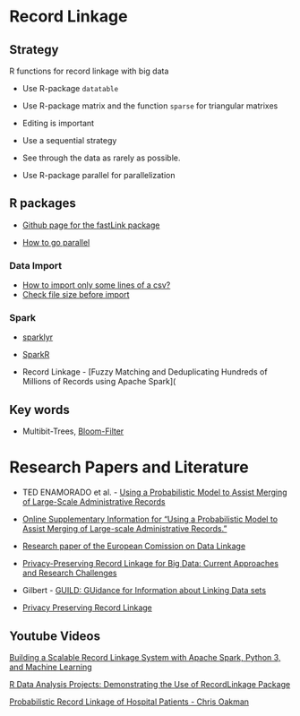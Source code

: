 # Record Linkage

## Strategy

R functions for record linkage with big data

- Use R-package `datatable`

- Use R-package matrix and the function `sparse` for triangular matrixes 

- Editing is important 

- Use a sequential strategy

- See through the data as rarely as possible.

- Use R-package parallel for parallelization

## R packages

- [Github page for the fastLink package](https://github.com/kosukeimai/fastLink)

- [How to go parallel](https://www.r-bloggers.com/2015/02/how-to-go-parallel-in-r-basics-tips/)


### Data Import

- [How to import only some lines of a csv?](https://stackoverflow.com/questions/23197243/how-to-read-only-lines-that-fulfil-a-condition-from-a-csv-into-r)
- [Check file size before import](https://stackoverflow.com/questions/30580798/how-to-check-file-size-before-opening)

### Spark

- [sparklyr](https://cran.r-project.org/web/packages/sparklyr/index.html)
- [SparkR](http://spark.apache.org/docs/latest/sparkr.html)

- Record Linkage - [Fuzzy Matching and Deduplicating Hundreds of Millions of Records using Apache Spark](

## Key words

- Multibit-Trees, [Bloom-Filter](https://en.wikipedia.org/wiki/Bloom_filter)

# Research Papers and Literature

- TED ENAMORADO et al. -  [Using a Probabilistic Model to Assist Merging of Large-Scale
Administrative Records](https://imai.fas.harvard.edu/research/files/linkage.pdf)
- [Online Supplementary Information for “Using a
Probabilistic Model to Assist Merging of
Large-scale Administrative Records.”](https://static.cambridge.org/content/id/urn:cambridge.org:id:article:S0003055418000783/resource/name/S0003055418000783sup001.pdf)

- [Research paper of the European Comission on Data Linkage](https://ec.europa.eu/eurostat/cros/system/files/s-dwh-m_4.2_methodology_data_linkage_v2.pdf)

- [Privacy-Preserving Record Linkage for Big Data: Current Approaches and Research Challenges](https://link.springer.com/chapter/10.1007/978-3-319-49340-4_25)

- Gilbert - [GUILD: GUidance for Information about Linking Data sets](https://harveygoldsteinweb.files.wordpress.com/2018/11/guidelines-for-information-about-record-linkage.pdf)

- [Privacy Preserving Record Linkage](https://www.scads.de/de/2-uncategorised/316-privacy-preserving-record-linkage)

## Youtube Videos

[Building a Scalable Record Linkage System with Apache Spark, Python 3, and Machine Learning](https://www.youtube.com/watch?v=iQiaZKU3n0Y&ab_channel=Databricks)

[R Data Analysis Projects: Demonstrating the Use of RecordLinkage Package](https://www.youtube.com/watch?v=Msl1Q5Yv8Ow&ab_channel=PacktVideo)

[Probabilistic Record Linkage of Hospital Patients - Chris Oakman](https://www.youtube.com/watch?v=rGKEOMUtJfE&t=570s&ab_channel=ClojureTV)


